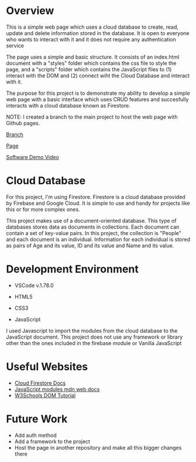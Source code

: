# Overview

This is a simple web page which uses a cloud database to create, read, update and delete information stored in the database. It is open to everyone who wants to interact with it and it does not require any authentication service 

The page uses a simple and basic structure. It consists of an index.html document with a "styles" folder which contains the css file to style the page, and a "scripts" folder which contains the JavaScript files to (1) interact with the DOM and (2) connect wiht the Cloud Database and interact with it. 

The purpose for this project is to demonstrate my ability to develop a simple web page with a basic interface which uses CRUD features and succesfully interacts with a cloud database known as Firestore.

NOTE: I created a branch to the main project to host the web page with Github pages.

[Branch](https://github.com/juan-zv/Juan_Zurita_Portfolio/tree/gh-pages/)

[Page](https://juan-zv.github.io/Juan_Zurita_Portfolio/)

[Software Demo Video](https://youtu.be/KT8Nu-P5Xgo)

# Cloud Database

For this project, I'm using Firestore. Firestore is a cloud database provided by Firebase and Google Cloud. It is simple to use and handy for projects like this or for more complex ones.

This project makes use of a document-oriented database. This type of databases stores data as documents in collections. Each document can contain a set of key-value pairs. In this project, the collection is "People" and each document is an individual. Information for each individual is stored as pairs of Age and its value, ID and its value and Name and its value.

# Development Environment

- VSCode v.1.78.0
- HTML5
- CSS3

- JavaScript

I used Javascript to import the modules from the cloud database to the JavaScript document. This project does not use any framework or library other than the ones included in the firebase module or Vanilla JavaScript

# Useful Websites

- [Cloud Firestore Docs](https://firebase.google.com/docs/firestore)
- [JavaScript modules mdn web docs](https://developer.mozilla.org/en-US/docs/Web/JavaScript/Guide/Modules)
- [W3Schools DOM Tutorial](https://www.w3schools.com/js/js_htmldom.asp)

# Future Work

- Add auth method 
- Add a framework to the project
- Host the page in another repository and make all this bigger changes there